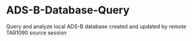 # ADS-B-Database-Query
Query and analyze local ADS-B database created and updated by remote TAR1090 source session
